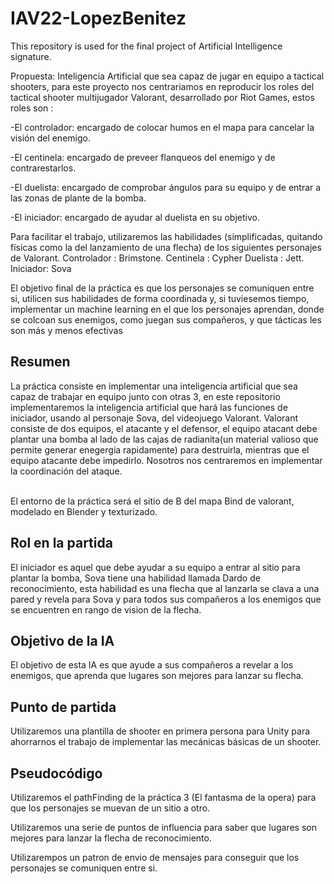 # IAV22-LopezBenitez
This repository is used for the final project of Artificial Intelligence signature.

Propuesta: Inteligencia Artificial que sea capaz de jugar en equipo a tactical shooters, para este proyecto nos centrariamos en reproducir los roles del
tactical shooter multijugador Valorant, desarrollado por Riot Games, estos roles son :

-El controlador: encargado de colocar humos en el mapa para cancelar la visión del enemigo.

-El centinela: encargado de preveer flanqueos del enemigo y de contrarestarlos.

-El duelista: encargado de comprobar ángulos para su equipo y de entrar a las zonas de plante de la bomba.

-El iniciador: encargado de ayudar al duelista en su objetivo.

Para facilitar el trabajo, utilizaremos las habilidades (simplificadas, quitando físicas como la del lanzamiento de una flecha) de los siguientes personajes de
Valorant. 
Controlador : Brimstone.
Centinela : Cypher
Duelista : Jett.
Iniciador: Sova

El objetivo final de la práctica es que los personajes se comuniquen entre si, utilicen sus habilidades de forma coordinada y, si tuviesemos tiempo, implementar
un machine learning en el que los personajes aprendan, donde se colcoan sus enemigos, como juegan sus compañeros, y que tácticas les son más y menos efectivas


## Resumen
La práctica consiste en implementar una inteligencia artificial que sea capaz de trabajar en equipo junto con otras 3, en este repositorio implementaremos la inteligencia artificial
que hará las funciones de iniciador, usando al personaje Sova, del videojuego Valorant. Valorant consiste de dos equipos, el atacante y el defensor, el equipo atacant debe plantar una bomba
al lado de las cajas de radianita(un material valioso que permite generar enegergia rapidamente) para destruirla, mientras que el equipo atacante debe impedirlo. Nosotros nos centraremos en implementar
la coordinación del ataque.

<br>
El entorno de la práctica será el sitio de B del mapa Bind de valorant, modelado en Blender y texturizado.

## Rol en la partida
El iniciador es aquel que debe ayudar a su equipo a entrar al sitio para plantar la bomba, Sova tiene una habilidad llamada Dardo de reconocimiento, esta habilidad es una flecha que al lanzarla se clava a una pared
y revela para Sova y para todos sus compañeros a los enemigos que se encuentren en rango de vision de la flecha.

## Objetivo de la IA
El objetivo de esta IA es que ayude a sus compañeros a revelar a los enemigos, que aprenda que lugares son mejores para lanzar su flecha.

## Punto de partida
Utilizaremos una plantilla de shooter en primera persona para Unity para ahorrarnos el trabajo de implementar las mecánicas básicas de un shooter.

## Pseudocódigo

Utilizaremos el pathFinding de la práctica 3 (El fantasma de la opera) para que los personajes se muevan de un sitio a otro.

Utilizaremos una serie de puntos de influencia para saber que lugares son mejores para lanzar la flecha de reconocimiento.

Utilizarempos un patron de envio de mensajes para conseguir que los personajes se comuniquen entre si.